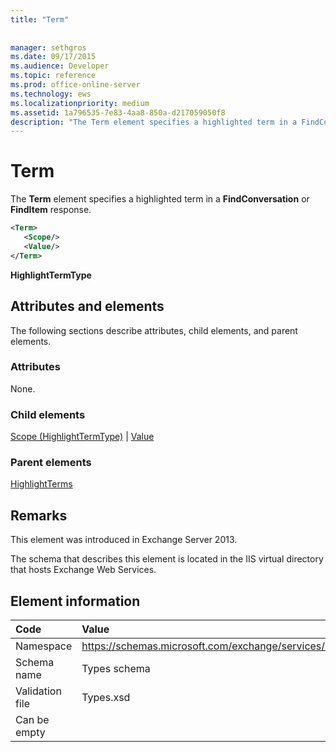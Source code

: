 ```yaml
---
title: "Term"
 
 
manager: sethgros
ms.date: 09/17/2015
ms.audience: Developer
ms.topic: reference
ms.prod: office-online-server
ms.technology: ews
ms.localizationpriority: medium
ms.assetid: 1a796535-7e83-4aa8-850a-d217059050f8
description: "The Term element specifies a highlighted term in a FindConversation or FindItem response."
---
```


# Term

The **Term** element specifies a highlighted term in a **FindConversation** or **FindItem** response. 
  
```XML
<Term>
   <Scope/>
   <Value/>
</Term>
```

 **HighlightTermType**
## Attributes and elements

The following sections describe attributes, child elements, and parent elements.
  
### Attributes

None.
  
### Child elements

[Scope (HighlightTermType)](scope-highlighttermtype.md) | [Value](value.md)
  
### Parent elements

[HighlightTerms](highlightterms.md)
  
## Remarks

This element was introduced in Exchange Server 2013.
  
The schema that describes this element is located in the IIS virtual directory that hosts Exchange Web Services.
  
## Element information

|**Code**|**Value**|
|:-----|:-----|
|Namespace  <br/> |https://schemas.microsoft.com/exchange/services/2006/types  <br/> |
|Schema name  <br/> |Types schema  <br/> |
|Validation file  <br/> |Types.xsd  <br/> |
|Can be empty  <br/> ||
   

